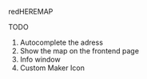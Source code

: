 redHEREMAP

TODO
1. Autocomplete the adress
2. Show the map on the frontend page
3. Info window
4. Custom Maker Icon